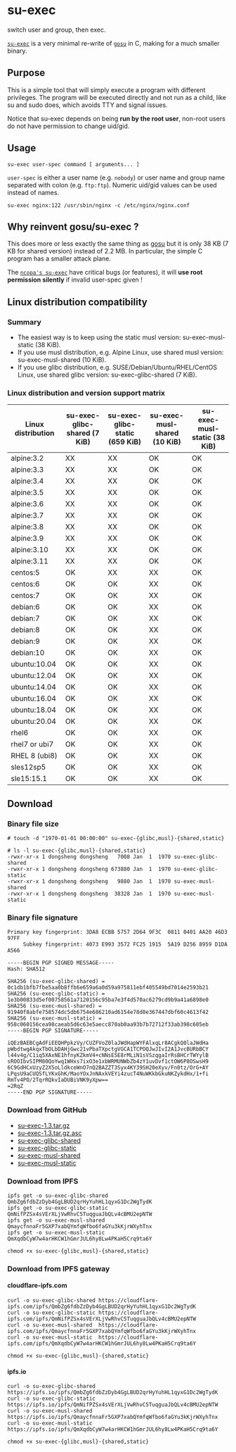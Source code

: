 # su-exec

switch user and group, then exec.

[`su-exec`](https://github.com/songdongsheng/su-exec) is a very minimal re-write of
[`gosu`](https://github.com/tianon/gosu) in C, making for a much smaller binary.

## Purpose

This is a simple tool that will simply execute a program with different
privileges. The program will be executed directly and not run as a child,
like su and sudo does, which avoids TTY and signal issues.

Notice that su-exec depends on being **run by the root user**, non-root
users do not have permission to change uid/gid.

## Usage

```shell
su-exec user-spec command [ arguments... ]
```

`user-spec` is either a user name (e.g. `nobody`) or user name and group
name separated with colon (e.g. `ftp:ftp`). Numeric uid/gid values
can be used instead of names.

```shell
su-exec nginx:122 /usr/sbin/nginx -c /etc/nginx/nginx.conf
```

## Why reinvent gosu/su-exec ?

This does more or less exactly the same thing as [gosu](https://github.com/tianon/gosu)
but it is only 38 KB (7 KB for shared version) instead of 2.2 MB.
In particular, the simple C program has a smaller attack plane.

The [`ncopa's su-exec`](https://github.com/ncopa/su-exec) have critical bugs (or features),
it will **use root permission silently** if invalid user-spec given !

## Linux distribution compatibility

### Summary

+ The easiest way is to keep using the static musl version: su-exec-musl-static (38 KiB).
+ If you use musl distribution, e.g. Alpine Linux, use shared musl version: su-exec-musl-shared (10 KiB).
+ If you use glibc distribution, e.g. SUSE/Debian/Ubuntu/RHEL/CentOS Linux, use shared glibc version: su-exec-glibc-shared (7 KiB).

### Linux distribution and version support matrix

| Linux distribution | su-exec-glibc-shared (7 KiB)| su-exec-glibc-static (659 KiB) | su-exec-musl-shared (10 KiB) | su-exec-musl-static (38 KiB) |
| ------------------ | -------------------- | -------------------- | ------------------- | ------------------- |
| alpine:3.2         | XX                   | XX                   | OK                  | OK                  |
| alpine:3.3         | XX                   | XX                   | OK                  | OK                  |
| alpine:3.4         | XX                   | XX                   | OK                  | OK                  |
| alpine:3.5         | XX                   | XX                   | OK                  | OK                  |
| alpine:3.6         | XX                   | XX                   | OK                  | OK                  |
| alpine:3.7         | XX                   | XX                   | OK                  | OK                  |
| alpine:3.8         | XX                   | XX                   | OK                  | OK                  |
| alpine:3.9         | XX                   | XX                   | OK                  | OK                  |
| alpine:3.10        | XX                   | XX                   | OK                  | OK                  |
| alpine:3.11        | XX                   | XX                   | OK                  | OK                  |
| centos:5           | OK                   | XX                   | XX                  | OK                  |
| centos:6           | OK                   | OK                   | XX                  | OK                  |
| centos:7           | OK                   | OK                   | XX                  | OK                  |
| debian:6           | OK                   | OK                   | XX                  | OK                  |
| debian:7           | OK                   | OK                   | XX                  | OK                  |
| debian:8           | OK                   | OK                   | XX                  | OK                  |
| debian:9           | OK                   | OK                   | XX                  | OK                  |
| debian:10          | OK                   | OK                   | XX                  | OK                  |
| ubuntu:10.04       | OK                   | OK                   | XX                  | OK                  |
| ubuntu:12.04       | OK                   | OK                   | XX                  | OK                  |
| ubuntu:14.04       | OK                   | OK                   | XX                  | OK                  |
| ubuntu:16.04       | OK                   | OK                   | XX                  | OK                  |
| ubuntu:18.04       | OK                   | OK                   | XX                  | OK                  |
| ubuntu:20.04       | OK                   | OK                   | XX                  | OK                  |
| rhel6              | OK                   | OK                   | XX                  | OK                  |
| rhel7 or ubi7      | OK                   | OK                   | XX                  | OK                  |
| RHEL 8 (ubi8)      | OK                   | OK                   | XX                  | OK                  |
| sles12sp5          | OK                   | OK                   | XX                  | OK                  |
| sle15:15.1         | OK                   | OK                   | XX                  | OK                  |

## Download

### Binary file size

``` shell
# touch -d "1970-01-01 00:00:00" su-exec-{glibc,musl}-{shared,static}

# ls -l su-exec-{glibc,musl}-{shared,static}
-rwxr-xr-x 1 dongsheng dongsheng   7008 Jan  1  1970 su-exec-glibc-shared
-rwxr-xr-x 1 dongsheng dongsheng 673880 Jan  1  1970 su-exec-glibc-static
-rwxr-xr-x 1 dongsheng dongsheng   9880 Jan  1  1970 su-exec-musl-shared
-rwxr-xr-x 1 dongsheng dongsheng  38328 Jan  1  1970 su-exec-musl-static
```

### Binary file signature

```
Primary key fingerprint: 3DA8 ECBB 5757 2D64 9F3C  0811 0401 AA20 46D3 97FF
     Subkey fingerprint: 4073 E993 3572 FC25 1915  5A19 D256 8959 D1DA A566

-----BEGIN PGP SIGNED MESSAGE-----
Hash: SHA512

SHA256 (su-exec-glibc-shared) = 0c1db1bfb7fbe5aa0b8ffb6e659a6a0d59a975811ebf405549bd7014e2593b21
SHA256 (su-exec-glibc-static) = 1e3b00833d5ef00758561a7120156c95ba7e3f4d570ac6279cd9b9a41a6898e0
SHA256 (su-exec-musl-shared) = 91940f8abfe758574dc5db6754e686210ad6154e78d8e367447dbf60c4613f42
SHA256 (su-exec-musl-static) = 958c060156cea98caeab5d6c63e5aecc870ab0aa93b7b72712f33ab398c605eb
-----BEGIN PGP SIGNATURE-----

iQEzBAEBCgAdFiEEQHPpkzVy/CUZFVoZ0laJWdHapWYFAlxqLr8ACgkQ0laJWdHa
pWbdtwgAkqxTbOLbDAHjGwc21vPbaTXpctgVGCA1TCPOQJwJIvI2A1JvcBURbBCY
l44v4g/C1iq5XAxNE1hfnyKZkmV4+cNNsE5E8rMLiN1sVSzqgaIrRsBHCrTWYylB
sROOIbvSIPM80QoYwq1WHxs7ixO3e1xbWRMUNWbZb4zY1uvDvf1ctOW6P8OSwsH9
6C9GdHCxUzyZ2X5oLldkceWnO7nQ2BAZZT3Syx4KY39SH20eXyv/Fn0tz/OrG+AY
LPqsU9aCUQSfLYKxGhK/MaoYOxJnNAxkVEYi4zucT4NuWKkbGkuNKZykdHx/1+fi
RmTv4PO/2TqrRQkvIaDUBiVNK9yXpw==
=2RqZ
-----END PGP SIGNATURE-----
```

### Download from GitHub

+ [su-exec-1.3.tar.gz](https://github.com/songdongsheng/su-exec/releases/download/1.3/su-exec-1.3.tar.gz)
+ [su-exec-1.3.tar.gz.asc](https://github.com/songdongsheng/su-exec/releases/download/1.3/su-exec-1.3.tar.gz.asc)
+ [su-exec-glibc-shared](https://github.com/songdongsheng/su-exec/releases/download/1.3/su-exec-glibc-shared)
+ [su-exec-glibc-static](https://github.com/songdongsheng/su-exec/releases/download/1.3/su-exec-glibc-static)
+ [su-exec-musl-shared](https://github.com/songdongsheng/su-exec/releases/download/1.3/su-exec-musl-shared)
+ [su-exec-musl-static](https://github.com/songdongsheng/su-exec/releases/download/1.3/su-exec-musl-static)

### Download from IPFS

```shell
ipfs get -o su-exec-glibc-shared QmbZg6fdbZzDyb4GgLBUD2qrHyYuhHL1qyxG1Dc2WgTydK
ipfs get -o su-exec-glibc-static QmNifPZSx4sVErXLjVwRhvC5TuqguaJbQLv4cBMU2epNTW
ipfs get -o su-exec-musl-shared  QmaycfnnaFr5GXP7xabQYmfqWfbo6faGYu3kKjrWXyhTnx
ipfs get -o su-exec-musl-static  QmXqdbCyW7w4arHKCW1hGmrJUL6hy8Lw4PKaH5Crq9ta6Y

chmod +x su-exec-{glibc,musl}-{shared,static}
```

### Download from IPFS gateway

#### cloudflare-ipfs.com

```shell
curl -o su-exec-glibc-shared https://cloudflare-ipfs.com/ipfs/QmbZg6fdbZzDyb4GgLBUD2qrHyYuhHL1qyxG1Dc2WgTydK
curl -o su-exec-glibc-static https://cloudflare-ipfs.com/ipfs/QmNifPZSx4sVErXLjVwRhvC5TuqguaJbQLv4cBMU2epNTW
curl -o su-exec-musl-shared  https://cloudflare-ipfs.com/ipfs/QmaycfnnaFr5GXP7xabQYmfqWfbo6faGYu3kKjrWXyhTnx
curl -o su-exec-musl-static  https://cloudflare-ipfs.com/ipfs/QmXqdbCyW7w4arHKCW1hGmrJUL6hy8Lw4PKaH5Crq9ta6Y

chmod +x su-exec-{glibc,musl}-{shared,static}
```

#### ipfs.io

```shell
curl -o su-exec-glibc-shared https://ipfs.io/ipfs/QmbZg6fdbZzDyb4GgLBUD2qrHyYuhHL1qyxG1Dc2WgTydK
curl -o su-exec-glibc-static https://ipfs.io/ipfs/QmNifPZSx4sVErXLjVwRhvC5TuqguaJbQLv4cBMU2epNTW
curl -o su-exec-musl-shared  https://ipfs.io/ipfs/QmaycfnnaFr5GXP7xabQYmfqWfbo6faGYu3kKjrWXyhTnx
curl -o su-exec-musl-static  https://ipfs.io/ipfs/QmXqdbCyW7w4arHKCW1hGmrJUL6hy8Lw4PKaH5Crq9ta6Y

chmod +x su-exec-{glibc,musl}-{shared,static}
```
